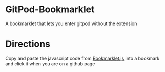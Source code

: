 # GitPod-Bookmarklet
A bookmarklet that lets you enter gitpod without the extension
# Directions
Copy and paste the javascript code from [Bookmarklet.js](GitPod-Bookmarklet/Bookmarklet.js) into a bookmark and click it when you are on a github page
